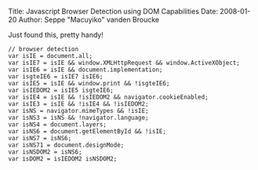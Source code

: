 Title: Javascript Browser Detection using DOM Capabilities
Date: 2008-01-20
Author: Seppe "Macuyiko" vanden Broucke

Just found this, pretty handy!

    // browser detection
    var isIE = document.all;
    var isIE7 = isIE && window.XMLHttpRequest && window.ActiveXObject;
    var isIE6 = isIE && document.implementation;
    var isgteIE6 = isIE7 isIE6;
    var isIE5 = isIE && window.print && !isgteIE6;
    var isIEDOM2 = isIE5 isgteIE6;
    var isIE4 = isIE && !isIEDOM2 && navigator.cookieEnabled;
    var isIE3 = isIE && !isIE4 && !isIEDOM2;
    var isNS = navigator.mimeTypes && !isIE;
    var isNS3 = isNS && !navigator.language;
    var isNS4 = document.layers;
    var isNS6 = document.getElementById && !isIE;
    var isNS7 = isNS6;
    var isNS71 = document.designMode;
    var isNSDOM2 = isNS6;
    var isDOM2 = isIEDOM2 isNSDOM2;

